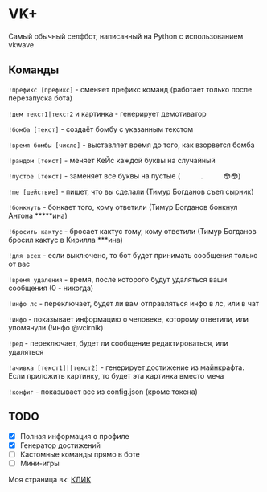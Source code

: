 # VK+
Самый обычный селфбот, написанный на Python с использованием vkwave

## Команды

`!префикс [префикс]` - сменяет префикс команд (работает только после перезапуска бота)

`!дем текст1|текст2` и картинка - генерирует демотиватор

`!бомба [текст]` - создаёт бомбу с указанным текстом

`!время бомбы [число]` - выставляет время до того, как взорвется бомба

`!рандом [текст]` - меняет КеЙс каждой буквы на случайный

`!пустое [текст]` - заменяет все буквы на пустые (⠀⠀⠀⠀.⠀⠀⠀⠀😳😳)

`!me [действие]` - пишет, что вы сделали (Тимур Богданов съел сырник)

`!бонкнуть` - бонкает того, кому ответили (Тимур Богданов бонкнул Антона \*\*\*\*\*ина)

`!бросить кактус` - бросает кактус тому, кому ответили (Тимур Богданов бросил кактус в Кирилла \*\*\*ина)

`!для всех` - если выключено, то бот будет принимать сообщения только от вас

`!время удаления` - время, после которого будут удаляться ваши сообщения (0 - никогда)

`!инфо лс` - переключает, будет ли вам отправляться инфо в лс, или в чат

`!инфо` - показывает информацию о человеке, которому ответили, или упомянули (!инфо @vcirnik)

`!ред` - переключает, будет ли сообщение редактироваться, или удаляться

`!ачивка [текст1]|[текст2]` - генерирует достижение из майнкрафта. Если приложить картинку, то будет эта картинка вместо меча

`!конфиг` - показывает все из config.json (кроме токена)

## TODO
- [x] Полная информация о профиле
- [x] Генератор достижений
- [ ] Кастомные команды прямо в боте
- [ ] Мини-игры

Моя страница вк: [КЛИК](https://vk.com/tbogdanov96)